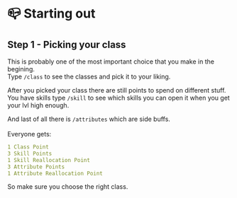# 📪 Starting out

## Step 1 - Picking your class

This is probably one of the most important choice that you make in the begining.\
Type `/class` to see the classes and pick it to your liking.

After you picked your class there are still points to spend on different stuff.\
You have skills type `/skill` to see which skills you can open it when you get your lvl high enough.

And last of all there is `/attributes` which are side buffs.\
\
Everyone gets:

```yaml
1 Class Point
3 Skill Points
1 Skill Reallocation Point
3 Attribute Points
1 Attribute Reallocation Point
```

So make sure you choose the right class.

